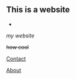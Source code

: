 ## **This is a website**
-
*my website*

~~how cool~~

[Contact](https://Lilith-Paynter.github.io/Contact.html)

[About](https://Lilith-Paynter.github.io/About.html)
